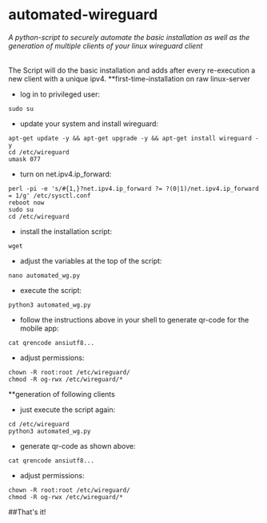 # automated-wireguard
###### A python-script to securely automate the basic installation as well as the generation of multiple clients of your linux wireguard client

The Script will do the basic installation and adds after every re-execution a new client with a unique ipv4. 
**first-time-installation on raw linux-server

- log in to privileged user:
```
sudo su
```
- update your system and install wireguard:
```
apt-get update -y && apt-get upgrade -y && apt-get install wireguard -y
cd /etc/wireguard
umask 077
```
- turn on net.ipv4.ip_forward:
```
perl -pi -e 's/#{1,}?net.ipv4.ip_forward ?= ?(0|1)/net.ipv4.ip_forward = 1/g' /etc/sysctl.conf
reboot now
sudo su
cd /etc/wireguard
```
- install the installation script:
```
wget
```
- adjust the variables at the top of the script:
```
nano automated_wg.py
```
- execute the script:
```
python3 automated_wg.py
```
- follow the instructions above in your shell to generate qr-code for the mobile app:
```
cat qrencode ansiutf8...
```
- adjust permissions:
```
chown -R root:root /etc/wireguard/
chmod -R og-rwx /etc/wireguard/*
```
**generation of following clients

- just execute the script again:
```
cd /etc/wireguard
python3 automated_wg.py
```
- generate qr-code as shown above:
```
cat qrencode ansiutf8...
```
- adjust permissions:
```
chown -R root:root /etc/wireguard/
chmod -R og-rwx /etc/wireguard/*
```

##That's it!
